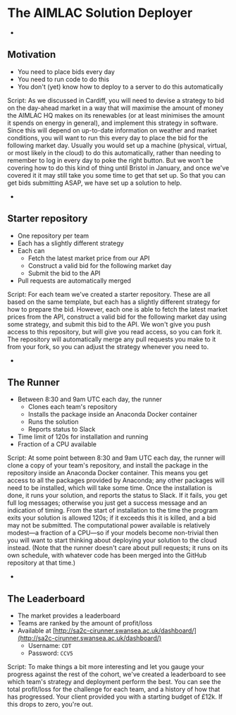 # The AIMLAC Solution Deployer

-

## Motivation

- You need to place bids every day
- You need to run code to do this
- You don't (yet) know how to deploy to a server to do this automatically

Script:
As we discussed in Cardiff, you will need to devise a strategy to bid on the day-ahead market in a way that will maximise the amount of money the AIMLAC HQ makes on its renewables (or at least minimises the amount it spends on energy in general), and implement this strategy in software. Since this will depend on up-to-date information on weather and market conditions, you will want to run this every day to place the bid for the following market day. Usually you would set up a machine (physical, virtual, or most likely in the cloud) to do this automatically, rather than needing to remember to log in every day to poke the right button. But we won't be covering how to do this kind of thing until Bristol in January, and once we've covered it it may still take you some time to get that set up. So that you can get bids submitting ASAP, we have set up a solution to help.

-

## Starter repository

- One repository per team
- Each has a slightly different strategy
- Each can
  - Fetch the latest market price from our API
  - Construct a valid bid for the following market day
  - Submit the bid to the API
- Pull requests are automatically merged

Script:
For each team we've created a starter repository. These are all based on the same template, but each has a slightly different strategy for how to prepare the bid. However, each one is able to fetch the latest market prices from the API, construct a valid bid for the following market day using some strategy, and submit this bid to the API. We won't give you push access to this repository, but will give you read access, so you can fork it. The repository will automatically merge any pull requests you make to it from your fork, so you can adjust the strategy whenever you need to.

-

## The Runner

- Between 8:30 and 9am UTC each day, the runner
  - Clones each team's repository
  - Installs the package inside an Anaconda Docker container
  - Runs the solution
  - Reports status to Slack
- Time limit of 120s for installation and running
- Fraction of a CPU available

Script:
At some point between 8:30 and 9am UTC each day, the runner will clone a copy of your team's repository, and install the package in the repository inside an Anaconda Docker container. This means you get access to all the packages provided by Anaconda; any other packages will need to be installed, which will take some time. Once the installation is done, it runs your solution, and reports the status to Slack. If it fails, you get full log messages; otherwise you just get a success message and an indication of timing. From the start of installation to the time the program exits your solution is allowed 120s; if it exceeds this it is killed, and a bid may not be submitted. The computational power available is relatively modest&mdash;a fraction of a CPU&mdash;so if your models become non-trivial then you will want to start thinking about deploying your solution to the cloud instead. (Note that the runner doesn't care about pull requests; it runs on its own schedule, with whatever code has been merged into the GitHub repository at that time.)

-

## The Leaderboard

- The market provides a leaderboard
- Teams are ranked by the amount of profit/loss
- Available at [http://sa2c-cirunner.swansea.ac.uk/dashboard/](http://sa2c-cirunner.swansea.ac.uk/dashboard/)
  - Username: `CDT`
  - Password: `CCV5`

Script:
To make things a bit more interesting and let you gauge your progress against the rest of the cohort, we've created a leaderboard to see which team's strategy and deployment perform the best. You can see the total profit/loss for the challenge for each team, and a history of how that has progressed. Your client provided you with a starting budget of £12k. If this drops to zero, you're out.
